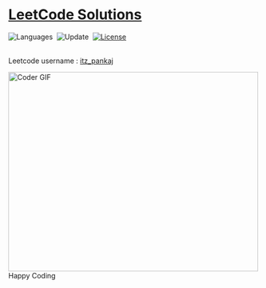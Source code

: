 
# [LeetCode Solutions](https://leetcode.com/problemset/all/)

![Languages](https://img.shields.io/badge/Language-C%2B%2B,Python-important)&nbsp;
![Update](https://img.shields.io/badge/Update-Daily-brightgreen)&nbsp;
[![License](https://img.shields.io/badge/License-MIT-informational)](./LICENSE.md)&nbsp;<br><br>



Leetcode username : [itz_pankaj](https://leetcode.com/itz_pankaj/)

<img src="https://media.giphy.com/media/SWoSkN6DxTszqIKEqv/giphy.gif" alt="Coder GIF" width="500" height="400">
Happy Coding 
